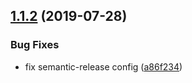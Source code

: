 ## [1.1.2](https://github.com/whitewater-guide/md-editor/compare/v1.1.1...v1.1.2) (2019-07-28)


### Bug Fixes

* fix semantic-release config ([a86f234](https://github.com/whitewater-guide/md-editor/commit/a86f234))
